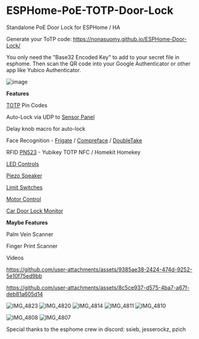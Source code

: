 # ESPHome-PoE-TOTP-Door-Lock
Standalone PoE Door Lock for ESPHome / HA

Generate your ToTP code: https://nonasuomy.github.io/ESPHome-Door-Lock/

You only need the "Base32 Encoded Key" to add to your secret file in esphome. Then scan the QR code into your Google Authenticator or other app like Yubico Authenticator.

![image](https://github.com/user-attachments/assets/1ce40b82-e158-4852-8764-35c7b0fdb3b9)

**Features**

[TOTP](https://github.com/NonaSuomy/esphome/tree/totp/esphome/components/totp) Pin Codes

Auto-Lock via UDP to [Sensor Panel](https://github.com/NonaSuomy/ESPHome-Standalone-Rack-Mount-Alarm-Panel)

Delay knob macro for auto-lock

Face Recognition - [Frigate](https://github.com/blakeblackshear/frigate) / [Compreface](https://github.com/exadel-inc/CompreFace) / [DoubleTake](https://github.com/skrashevich/double-take)

RFID [PN523](https://esphome.io/components/binary_sensor/pn532.html) - Yubikey TOTP NFC / Homekit Homekey

[LED Controls](https://esphome.io/components/output/ledc.html)

[Piezo Speaker](https://esphome.io/components/rtttl.html)

[Limit Switches](https://esphome.io/components/switch/)

[Motor Control](https://esphome.io/components/output/ledc.html)

[Car Door Lock Monitor](https://esphome.io/components/mqtt/)

**Maybe Features**

Palm Vein Scanner

Finger Print Scanner


Videos

https://github.com/user-attachments/assets/9385ae38-2424-474d-9252-5e10f75ed9bb

https://github.com/user-attachments/assets/8c5ce937-d575-4ba7-a67f-deb81a605d14

![IMG_4823](https://github.com/user-attachments/assets/9a781541-7756-4bc7-a405-9dbed2648b56)
![IMG_4820](https://github.com/user-attachments/assets/6bd1ac63-4605-421f-be82-58db4b258806)
![IMG_4814](https://github.com/user-attachments/assets/24dd9078-e968-4c4d-85bc-d2eb15fbce83)
![IMG_4811](https://github.com/user-attachments/assets/f4c2172f-d9bb-432c-b15d-057c316f9fa6)
![IMG_4810](https://github.com/user-attachments/assets/150ee124-b38c-4d57-ad51-f7c8ba9aeb02)

![IMG_4808](https://github.com/user-attachments/assets/dffecc4f-ddcd-46fd-b395-2961e8ddc743)
![IMG_4807](https://github.com/user-attachments/assets/d9a0b240-5298-43ff-9a54-defecba8813a)

Special thanks to the esphome crew in discord: ssieb, jesserockz, pzich
